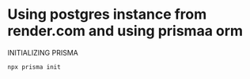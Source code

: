 # Using postgres instance from render.com and using prismaa orm

INITIALIZING PRISMA

```
npx prisma init
```

